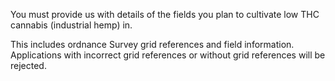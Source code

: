 

You must provide us with details of the fields you plan to cultivate low THC cannabis (industrial hemp) in.

This includes ordnance Survey grid references and field information. Applications with incorrect grid references or without grid references will be rejected.
